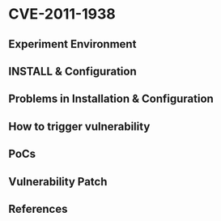 # CVE-2011-1938

## Experiment Environment

## INSTALL & Configuration

## Problems in Installation & Configuration

## How to trigger vulnerability

## PoCs

## Vulnerability Patch

## References
